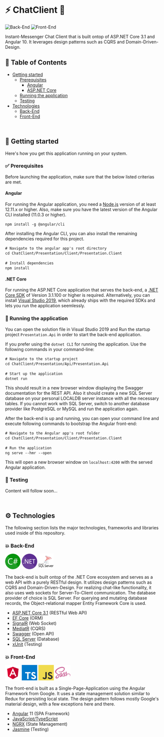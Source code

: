 # ⚡ ChatClient 💬

<!-- Badges -->
![Back-End](https://github.com/AndriWandres/ChatClient/workflows/.NET%20Core/badge.svg?branch=master)
![Front-End](https://github.com/AndriWandres/ChatClient/workflows/Angular/badge.svg?branch=master)

<!-- Intro section -->
Instant-Messenger Chat Client that is built ontop of ASP.NET Core 3.1 and Angular 10. It leverages design patterns such as CQRS and Domain-Driven-Design.

<!-- Table of contents -->
## 📜 Table of Contents
* [Getting started](https://github.com/AndriWandres/ChatClient#-getting-started)
  * [Prerequisites](https://github.com/AndriWandres/ChatClient#-prerequisites)
    * [Angular](https://github.com/AndriWandres/ChatClient#angular)
    * [ASP.NET Core](https://github.com/AndriWandres/ChatClient#net-core)
  * [Running the application](https://github.com/AndriWandres/ChatClient#-running-the-application)
  * [Testing](https://github.com/AndriWandres/ChatClient#-testing)
* [Technologies](https://github.com/AndriWandres/ChatClient#-technologies)
  * [Back-End](https://github.com/AndriWandres/ChatClient#-back-end)
  * [Front-End](https://github.com/AndriWandres/ChatClient#-front-end)

<br/>

<!-- How to setup application -->
## 🎯 Getting started
Here's how you get this application running on your system.

### ✅ Prerequisites
Before launching the application, make sure that the below listed criterias are met.

#### Angular
For running the Angular application, you need a [Node.js](https://nodejs.org/en/) version of at least 12.11.x or higher.
Also, make sure you have the latest version of the Angular CLI installed (11.0.3 or higher).

```shell
npm install -g @angular/cli
```

After installing the Angular CLI, you can also install the remaining dependencies required for this project.

```shell
# Navigate to the angular app's root directory
cd ChatClient/Presentation/Client/Presentation.Client

# Install dependencies
npm install
```

#### .NET Core
For running the ASP.NET Core application that serves the back-end, a [.NET Core SDK](https://dotnet.microsoft.com/download/dotnet-core) of Version 3.1.100 or higher is required. Alternatively, you can install [Visual Studio 2019](https://visualstudio.microsoft.com/de/downloads), which already ships with the required SDKs and lets you run the application seemlessly.

### 🔨 Running the application
You can open the solution file in Visual Studio 2019 and Run the startup project `Presentation.Api` in order to start the back-end application.

If you prefer using the `dotnet CLI` for running the application. Use the following commands in your command-line:
```shell
# Navigate to the startup project
cd ChatClient/Presentation/Api/Presentation.Api

# Start up the application
dotnet run
```
This should result in a new browser window displaying the Swagger documentation for the REST API. Also it should create a new SQL Server database on your personal LOCALDB server instance with all the necessary tables. If you cannot work with SQL Server, switch to another database provider like PostgreSQL or MySQL and run the application again.


After the back-end is up and running, you can open your command line and execute following commands to bootstrap the Angular front-end:
```
# Navigate to the Angular app's root folder
cd ChatClient/Presentation/Client/Presentation.Client

# Run the application
ng serve --hmr --open
```
This will open a new browser window on `localhost:4200` with the served Angular application.

### 🧪 Testing
Content will follow soon...

<br/>

<!-- Technology listing -->
## ⚙ Technologies
The following section lists the major technologies, frameworks and libraries used inside of this repository.

### 💥 Back-End
<code><img height="50" src="https://raw.githubusercontent.com/github/explore/80688e429a7d4ef2fca1e82350fe8e3517d3494d/topics/csharp/csharp.png"></code>
<code><img height="50" src="https://raw.githubusercontent.com/github/explore/80688e429a7d4ef2fca1e82350fe8e3517d3494d/topics/dotnet/dotnet.png"></code>
<code><img height="50" src="https://raw.githubusercontent.com/github/explore/96943574ba0c0340ba6ea1e6f768e9abe43e34e1/topics/sql-server/sql-server.png"></code>

The back-end is built ontop of the .NET Core ecosystem and serves as a web API with a purely RESTful design. It utilizes design patterns such as CQRS and Domain-Driven-Design. For realizing chat-like functionality, it also uses web sockets for Server-To-Client communication. The database provider of choice is SQL Server. For querying and mutating database records, the Object-relational mapper Entity Framework Core is used.
* [ASP.NET Core 3.1](https://dotnet.microsoft.com/learn/aspnet/what-is-aspnet-core) (RESTful Web API)
* [EF Core](https://docs.microsoft.com/en-us/ef/core/) (ORM)
* [SignalR](https://dotnet.microsoft.com/apps/aspnet/signalr) (Web Socket)
* [MediatR](https://github.com/jbogard/MediatR) (CQRS)
* [Swagger](https://swagger.io/tools/swagger-ui) (Open API)
* [SQL Server](https://www.microsoft.com/en-gb/sql-server/sql-server-2019) (Database)
* [xUnit](https://xunit.net) (Testing)

### 💥 Front-End
<code><img height="50" src="https://raw.githubusercontent.com/github/explore/80688e429a7d4ef2fca1e82350fe8e3517d3494d/topics/angular/angular.png"></code>
<code><img height="50" src="https://raw.githubusercontent.com/github/explore/80688e429a7d4ef2fca1e82350fe8e3517d3494d/topics/typescript/typescript.png"></code>
<code><img height="50" src="https://raw.githubusercontent.com/github/explore/96943574ba0c0340ba6ea1e6f768e9abe43e34e1/topics/javascript/javascript.png"></code>
<code><img height="50" src="https://raw.githubusercontent.com/github/explore/96943574ba0c0340ba6ea1e6f768e9abe43e34e1/topics/sass/sass.png"></code>

The front-end is built as a Single-Page-Application using the Angular Framework from Google. It uses a state management solution similar to Redux for persisting local state. The design pattern follows mostly Google's material design, with a few exceptions here and there.
* [Angular](https://angular.io) 11 (SPA Framework)
* [JavaScript/TypeScript](https://www.typescriptlang.org)
* [NGRX](https://ngrx.io) (State Management)
* [Jasmine](https://jasmine.github.io/) (Testing)
